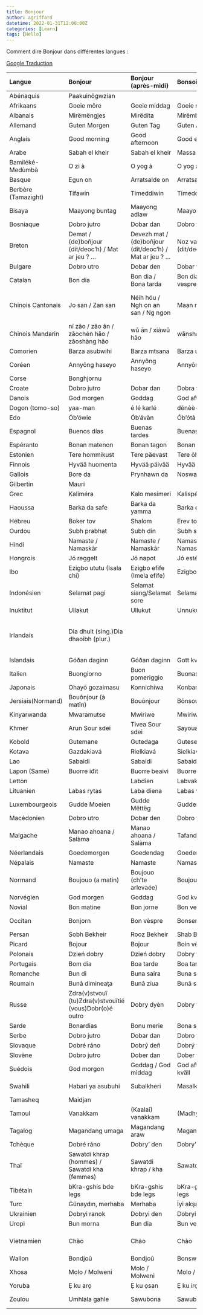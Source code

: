 ```yaml
---
title: Bonjour
author: agriffard
datetime: 2022-01-31T12:00:00Z
categories: [Learn]
tags: [Hello]
---
```


Comment dire Bonjour dans différentes langues :

[Google Traduction](https://translate.google.com/?sl=fr&tl=en&text=bonjour&op=translate)

|Langue|Bonjour|Bonjour (après-midi)|Bonsoir|Bonne nuit|Salut|
|:----|:----|:----|:----|:----|:----|
|Abénaquis|Paakuinôgwzian| | | | |
|Afrikaans|Goeie môre|Goeie middag|Goeie naand|Goeie nag|Hallo|
|Albanais|Mirëmëngjes|Mirëdita|Mirëmbrëma|Natën e mirë|Mirëdita|
|Allemand|Guten Morgen|Guten Tag|Guten Abend|Gute Nacht|Hallo|
|Anglais|Good morning|Good afternoon|Good evening|Good night|Hello / Hi|
|Arabe|Sabah el kheir|Sabah el kheir|Massa el kheir|Layla saida|Salam|
|Bamiléké-Medùmbà|O zi à|O yog à|O yog à|Zi mebwo|Me ca’tee|
|Basque|Egun on|Arratsalde on|Arratsalde on|Gabon|Kaixo|
|Berbère (Tamazight)|Tifawin|Timeddiwin|Timeddiwin|Timensiwin|Azul|
|Bisaya|Maayong buntag|Maayong adlaw|Maayong gabii| | |
|Bosniaque|Dobro jutro|Dobar dan|Dobro vece|Lahku noc|Zdravo|
|Breton|Demat / (de)boñjour (dit/deoc’h) / Mat ar jeu ? …|Devezh mat / (de)boñjour (dit/deoc’h) / Mat ar jeu ? …|Noz vat (dit/deoc’h)|Nozvezh vat (dit/deoc’h)|Salud (dit/deoc’h)|
|Bulgare|Dobro utro|Dobar den|Dobar vetcher|Leka nocht|Zdravei|
|Catalan|Bon dia|Bon dia / Bona tarda|Bon dia / Bon vespre|Bona nit|Hola|
|Chinois Cantonais|Jo san / Zan san|Néih hóu / Ngh on an san / Ng ngon|Maan ngon|Jo tau / Hai|Néih hóu / Neilhou / Lay ho / Ho yat / Ngh on / Jou san|
|Chinois Mandarin|ní zǎo / zǎo ān / zǎochén hǎo / zǎoshàng hǎo|wǔ ān / xiàwǔ hǎo|wǎnshàng hǎo|wǎn ān|ní hǎo / nín hǎo / nǐmen hǎo|
|Comorien|Barza asubwihi|Barza mtsana|Barza uku|Lala unono|Jeje|
|Coréen|Annyông haseyo|Annyông haseyo|Annyông haseyo|Annyông hijumuseyo|Annyông|
|Corse|Bonghjornu| | | |Salutu|
|Croate|Dobro jutro|Dobar dan|Dobra veće|Laku noć|Zdravo|
|Danois|God morgen|Goddag|God aften|God nat|Hej|
|Dogon (tomo-so)|yaa-man|é lé karlé|dénèè-mon|
|Edo|Ób’ówie|Ób’ávàn|Ób’ótà|Òkhíen òwie|Kóyo|
|Espagnol|Buenos días|Buenas tardes|Buenas tardes|Buenas noches|Hola|
|Espéranto|Bonan matenon|Bonan tagon|Bonan vesperon|Bonan nokton|Saluton|
|Estonien|Tere hommikust|Tere päevast|Tere õhtust|Head ööd|Tere|
|Finnois|Hyvää huomenta|Hyvää päivää|Hyvää iltaa|Hyvää yötä|Hei / Moi / Terve|
|Gallois|Bore da|Prynhawn da|Noswaith da|Nos da|Hylo|
|Gilbertin|Mauri| | | |
|Grec|Kaliméra|Kalo mesimeri|Kalispéra|Kalinýchta|Yasou|
|Haoussa|Barka da safe|Barka da yamma|Barka da yamma|Mu kwana lafiya|Sannu|
|Hébreu|Boker tov|Shalom|Erev tov|Layla tov| |
|Ourdou|Subh prabhat|Subh din|Subh sandhya|Subh ratri|subh din|
|Hindi|Namaste / Namaskār|Namaste / Namaskār|Namaste / Namaskār|Namaste / Namaskār|Namaste / Namaskār|
|Hongrois|Jó reggelt|Jó napot|Jó estét|Jó éjszakát|Szia / Sziasztok|
|Ibo|Ezigbo ututu (Isala chi)|Ezigbo efife (Imela efife)|Ezigbo mgbede|Ezigbo anyasi (Anyasi oma)| |
|Indonésien|Selamat pagi|Selamat siang/Selamat sore|Selamat malam|Selamat tidur|Selamat|
|Inuktitut|Ullakut|Ullukut|Unnukut| |Ai|
|Irlandais|Dia dhuit (sing.)Dia dhaoibh (plur.)| | |Oíche mhaith|Dia dhuit/dhaoibhCén chaoi a bhfuil a túCad é mar atá tú?|
|Islandais|Góðan daginn|Góðan daginn|Gott kvöld|Góða nótt|Halló|
|Italien|Buongiorno|Buon pomeriggio|Buonasera|Buonanotte|Ciao|
|Japonais|Ohayō gozaimasu|Konnichiwa|Konbanwa|Oyasuminasai|Ossu|
|Jersiais(Normand)|Bouônjour (à matîn)|Bouônjour|Bônsouair|Bouonne niet| |
|Kinyarwanda|Mwaramutse|Mwiriwe|Mwiriwe|Ijoro ryiza|Uraho|
|Khmer|Arun Sour sdei|Tivea Sour sdei|Sayouan Sour sdei|Rie-trey Sour sdei|Tchoum-reap sour / Sour sdei|
|Kobold|Gutemane|Gutedaga|Gutesera|Gutenoku|Saluyeme|
|Kotava|Gazdakiavá|Rielkiavá|Sielkiavá|Mielkiavá|Kiavá|
|Lao|Sabaidi|Sabaidi|Sabaidi|Sabaidi|Sabaidi|
|Lapon (Same)|Buorre iđit|Buorre beaivi|Buorre eahket| |Dearvva|
|Letton| |Labdien|Labvakar|Ar labu nakti|Sveiks|
|Lituanien|Labas rytas|Laba diena|Labas vakaras|Labànakt| |
|Luxembourgeois|Gudde Moeien|Gudde Mëttëg|Gudden Ovend|Gudd Nuecht|Salü|
|Macédonien|Dobro utro|Dobar den|Dobro večer|Dobra noc| |
|Malgache|Manao ahoana / Salàma|Manao ahoana / Salàma|Tafandria mandry|Tafandria mandry|Manao ahoana / Salàma|
|Néerlandais|Goedemorgen|Goedendag|Goedenavond|Goede nacht|Hallo|
|Népalais|Namaste|Namaste|Namaste|Shubha Raatri|Namaskaar|
|Normand|Boujouo (a matin)|Boujouo (ch’te arlevaée)|Boujouo (as’sei)|Bouonne nyit| |
|Norvégien|God morgen|Goddag|God kveld|God natt|Hallo / Hei|
|Novial|Bon matine|Bon jorne|Bon vespre|Bon nokte|Saluto|
|Occitan|Bonjorn|Bon vèspre|Bonser|Bona nuèch|Adieu / Adieusiatz|
|Persan|Sobh Bekheir|Rooz Bekheir|Shab Bekheir|Shab Bekheir|Salam|
|Picard|Bojour|Bojour|Boin vèpes|Boinne nuit|Adé|
|Polonais|Dzień dobry|Dzień dobry|Dobry wieczór|Dobranoc|Cześć|
|Portugais|Bom dia|Boa tarde|Boa tarde|Boa noite|Olá / Oi|
|Romanche|Bun di|Buna saira|Buna saira|Buna notg|Ciao|
|Roumain|Bună dimineaţa|Bună ziua|Bună seara|Noapte bună|Bună / salut|
|Russe|Zdra(v)stvouï (tu)Zdra(v)stvouïtié (vous)Dobr(o)é outro|Dobry dyèn|Dobry vétchèr|Spakoïnoï notchi|Privyèt (à l’arrivée) / Paka (au départ)|
|Sarde|Bonardias|Bonu merie|Bona sera|Bona notti|Saludu|
|Serbe|Dobro jutro|Dobar dan|Dobro veče|Laku noć|Zdravo|
|Slovaque|Dobré ráno|Dobrý deň|Dobrý večer|Dobrú noc|Ahoj, Čau|
|Slovène|Dobro jutro|Dober dan|Dober večer|Lahko noč|Živjo|
|Suédois|God morgon|Goddag / God middag|God afton / God kväll|God natt|Hej / Hejsan / Hallå / Tjänare|
|Swahili|Habari ya asubuhi|Subalkheri|Masalkheri|Usiku mwema|Jambo|
|Tamasheq|Maidjan| | | | |
|Tamoul|Vanakkam|(Kaalai) vanakkam|(Madhya)vanakkam| | |
|Tagalog|Magandang umaga|Magandang araw|Magandang gabi| | |
|Tchèque|Dobré ráno|Dobry’ den|Dobry’ večer|Dobrou noc|Ahoj, Čau|
|Thaï|Sawatdi khrap (hommes) /  Sawatdi  kha (femmes)|Sawatdi khrap / kha|Sawatdi khrap / kha|Sawatdi khrap / kha|Watdi|
|Tibétain|bKra-gshis bde legs|bKra-gshis bde legs|bKra-gshis bde legs|bKra-gshis bde legs|bde-mo|
|Turc|Günaydın, merhaba|Merhaba|İyi akşamlar|İyi geceler|Selam, merhaba|
|Ukrainien|Dobryi ranok|Dobryi den|Dobryi vechir| |Pryvit|
|Uropi|Bun morna|Bun dia|Bun vespen|Bun noc|Halo|
|Vietnamien|Chào|Chào|Chào|Chào buoi toi / Chúc ngu ngon|Chào / Chào ban|
|Wallon|Bondjoû|Bondjoû|Bonswer|Bone nute|A|
|Xhosa|Molo / Molweni|Molo / Molweni|Molo / Molweni|Rhonanai / Ulale kakuhle|Molo / Molweni|
|Yoruba|Ẹ ku arọ|Ẹ ku ọsan|Ẹ ku irọlẹ|O di arọ|
|Zoulou|Umhlala gahle|Sawubona|Sawubona|Lala kahle / Lalani kahle|Sawubona|
